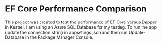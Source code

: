 # EF Core Performance Comparison
This project was created to test the performance of EF Core versus Dapper in Kestrel.
I am using an Azure SQL Database for my testing.
To run the app update the connection string in appsetings.json and then run Update-Database in the Package Manager Console.